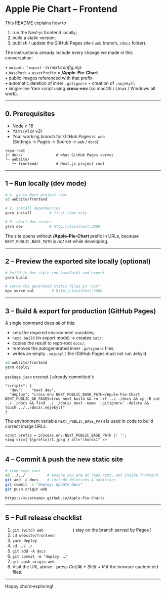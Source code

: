 # Apple Pie Chart – Frontend

This README explains how to  

1. run the Next‑js frontend locally;  
2. build a static version;  
3. publish / update the GitHub Pages site ( `web` branch, `/docs` folder).

The instructions already include every change we made in this conversation:  

• `output: 'export'` in *next.config.mjs*  
• `basePath` + `assetPrefix` = **/Apple-Pie-Chart**  
• public images referenced with that prefix  
• automatic deletion of inner `.gitignore` + creation of `.nojekyll`  
• single‑line Yarn script using **cross‑env** (so macOS / Linux / Windows all work).

---

## 0. Prerequisites

* Node ≥ 18  
* Yarn (v1 or v3)  
* Your working branch for GitHub Pages is  `web`  (Settings → Pages → Source → `web` / `docs`)

```
repo‑root
├─ docs/               # what GitHub Pages serves
└─ website/
   └─ frontend/        # Next.js project root
```

---

## 1 – Run locally (dev mode)

```bash
# 1. go to Next project root
cd website/frontend

# 2. install dependencies
yarn install        # first time only

# 3. start dev server
yarn dev            # http://localhost:3000
```

The site opens without **/Apple‑Pie‑Chart** prefix in URLs, because
`NEXT_PUBLIC_BASE_PATH` is *not* set while developing.

---

## 2 – Preview the exported site locally (optional)
<!-- in website/frontend -->
```bash
# build in dev‑style (no basePath) and export
yarn build

# serve the generated static files in "out"
npx serve out        # http://localhost:3000
```

---

## 3 – Build & export for production (GitHub Pages)

A single command does *all* of this:

* sets the required environment variables;  
* `next build` (in export mode) → creates `out/`;  
* copies the result to repo‑root `docs/`;  
* removes the autogenerated inner `.gitignore` files;  
* writes an empty `.nojekyll` file (GitHub Pages must not run Jekyll).

```bash
cd website/frontend
yarn deploy
```

`package.json` excerpt ( already committed ):

```jsonc
"scripts": {
  "dev":    "next dev",
  "deploy": "cross-env NEXT_PUBLIC_BASE_PATH=/Apple-Pie-Chart NEXT_PUBLIC_GH_PAGES=true next build && rm -rf ../../docs && cp -R out ../../docs && find ../../docs/_next -name '.gitignore' -delete && touch ../../docs/.nojekyll"
}
```

The environment variable `NEXT_PUBLIC_BASE_PATH` is used in code to build correct image URLs:

```tsx
const prefix = process.env.NEXT_PUBLIC_BASE_PATH || '';
<img src={`${prefix}/1.jpeg`} alt="chords1" />
```

---

## 4 – Commit & push the new static site

```bash
# from repo root
cd ../../          # ensure you are at repo‑root, not inside frontend
git add -A docs    # include deletions & additions
git commit -m "deploy: update docs"
git push origin web
```
```
https://<username>.github.io/Apple-Pie-Chart/
```

---

## 5 – Full release checklist

1. `git switch web`                        ( stay on the branch served by Pages )  
2. `cd website/frontend`  
3. `yarn deploy`  
4. `cd ../../`  
5. `git add -A docs`  
6. `git commit -m "deploy: …"`  
7. `git push origin web`  
8. Visit the URL above ‑ press *Ctrl/⌘ + Shift + R* if the browser cached old files.

---

Happy chord‑exploring!